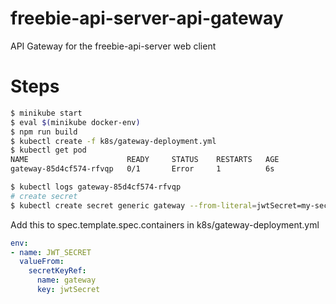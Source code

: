 # freebie-api-server-api-gateway
API Gateway for the freebie-api-server web client

# Steps

```sh
$ minikube start
$ eval $(minikube docker-env)
$ npm run build
$ kubectl create -f k8s/gateway-deployment.yml
$ kubectl get pod
NAME                      READY     STATUS    RESTARTS   AGE
gateway-85d4cf574-rfvqp   0/1       Error     1          6s

$ kubectl logs gateway-85d4cf574-rfvqp
# create secret
$ kubectl create secret generic gateway --from-literal=jwtSecret=my-secret
```

Add this to spec.template.spec.containers in k8s/gateway-deployment.yml

```yaml
env:
- name: JWT_SECRET
  valueFrom:
    secretKeyRef:
      name: gateway
      key: jwtSecret
```